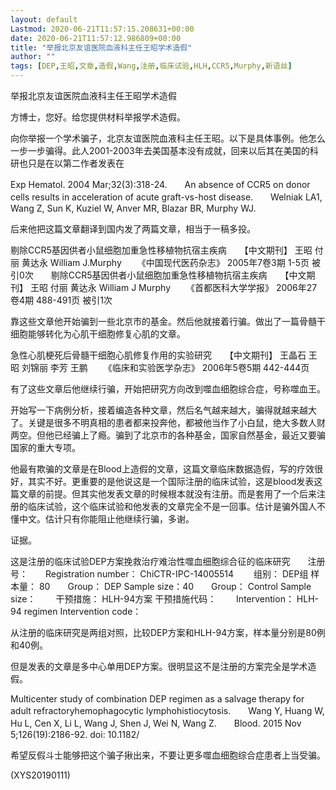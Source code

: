 ```yaml
---
layout: default
Lastmod: 2020-06-21T11:57:15.208631+00:00
date: 2020-06-21T11:57:12.986809+00:00
title: "举报北京友谊医院血液科主任王昭学术造假"
author: ""
tags: [DEP,王昭,文章,造假,Wang,注册,临床试验,HLH,CCR5,Murphy,新语丝]
---
```


举报北京友谊医院血液科主任王昭学术造假

方博士，您好。给您提供材料举报学术造假。

向你举报一个学术骗子，北京友谊医院血液科主任王昭。以下是具体事例。他怎么一步一步骗得。此人2001-2003年去美国基本没有成就，回来以后其在美国的科研也只是在以第二作者发表在

Exp Hematol. 2004 Mar;32(3):318-24.　　An absence of CCR5 on donor cells results in acceleration of acute graft-vs-host disease.　　Welniak LA1, Wang Z, Sun K, Kuziel W, Anver MR, Blazar BR, Murphy WJ.

后来他把这篇文章翻译到国内发了两篇文章，相当于一稿多投。

剔除CCR5基因供者小鼠细胞加重急性移植物抗宿主疾病　　【中文期刊】 王昭 付丽 黄达永 William J.Murphy 　　《中国现代医药杂志》 2005年7卷3期 1-5页 被引0次　　剔除CCR5基因供者小鼠细胞加重急性移植物抗宿主疾病　　【中文期刊】 王昭 付丽 黄达永 William J Murphy 　　《首都医科大学学报》 2006年27卷4期 488-491页 被引1次

靠这些文章他开始骗到一些北京市的基金。然后他就接着行骗。做出了一篇骨髓干细胞能够转化为心肌干细胞修复心肌的文章。

急性心肌梗死后骨髓干细胞心肌修复作用的实验研究　　【中文期刊】 王晶石 王昭 刘锦丽 李芳 王鹏 　　《临床和实验医学杂志》 2006年5卷5期 442-444页

有了这些文章后他继续行骗，开始把研究方向改到噬血细胞综合症，号称噬血王。

开始写一下病例分析，接着编造各种文章，然后名气越来越大，骗得就越来越大了。关键是很多不明真相的患者都来投奔他，都被他当作了小白鼠，绝大多数人财两空。但他已经骗上了瘾。骗到了北京市的各种基金，国家自然基金，最近又要骗国家的重大专项。

他最有欺骗的文章是在Blood上造假的文章，这篇文章临床数据造假，写的疗效很好，其实不好。更重要的是他说这是一个国际注册的临床试验，这是blood发表这篇文章的前提。但其实他发表文章的时候根本就没有注册。而是套用了一个后来注册的临床试验，这个临床试验和他发表的文章完全不是一回事。估计是骗外国人不懂中文。估计只有你能阻止他继续行骗，多谢。

证据。

这是注册的临床试验DEP方案挽救治疗难治性噬血细胞综合征的临床研究　　注册号：　　Registration number：	ChiCTR-IPC-14005514 　　组别：	DEP组	样本量：	80　　Group：	DEP	Sample size：40　　Group：	Control	Sample size：	　　干预措施：	HLH-94方案	干预措施代码：	　　Intervention：	HLH-94 regimen	Intervention code：

从注册的临床研究是两组对照，比较DEP方案和HLH-94方案，样本量分别是80例和40例。

但是发表的文章是多中心单用DEP方案。很明显这不是注册的方案完全是学术造假。

Multicenter study of combination DEP regimen as a salvage therapy for adult refractoryhemophagocytic lymphohistiocytosis.　　Wang Y, Huang W, Hu L, Cen X, Li L, Wang J, Shen J, Wei N, Wang Z.　　Blood. 2015 Nov 5;126(19):2186-92. doi: 10.1182/

希望反假斗士能够把这个骗子揪出来，不要让更多噬血细胞综合症患者上当受骗。

(XYS20190111)

